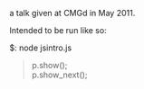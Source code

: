 a talk given at CMGd in May 2011.

Intended to be run like so:

$: node jsintro.js  
> p.show();  
> p.show_next();  
